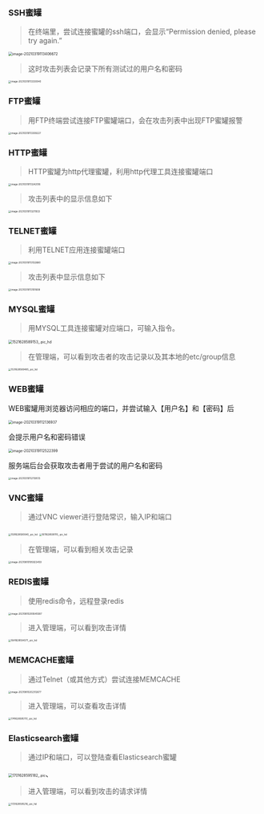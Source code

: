 

### SSH蜜罐

>  在终端里，尝试连接蜜罐的ssh端口，会显示“Permission denied, please try again.”

<img src="https://hfish.cn-bj.ufileos.com/images/image-20210319113406672.png" alt="image-20210319113406672" style="zoom: 50%;" />

> 这时攻击列表会记录下所有测试过的用户名和密码

<img src="https://hfish.cn-bj.ufileos.com/images/image-20210319113330040.png" alt="image-20210319113330040" style="zoom: 33%;" />



### FTP蜜罐

> 用FTP终端尝试连接FTP蜜罐端口，会在攻击列表中出现FTP蜜罐报警

<img src="https://hfish.cn-bj.ufileos.com/images/image-20210319113309227.png" alt="image-20210319113309227" style="zoom: 33%;" />



### HTTP蜜罐

> HTTP蜜罐为http代理蜜罐，利用http代理工具连接蜜罐端口

<img src="https://hfish.cn-bj.ufileos.com/images/image-20210319113242516.png" alt="image-20210319113242516" style="zoom: 33%;" />

> 攻击列表中的显示信息如下

<img src="https://hfish.cn-bj.ufileos.com/images/image-20210319113211933.png" alt="image-20210319113211933" style="zoom: 33%;" />



### TELNET蜜罐

> 利用TELNET应用连接蜜罐端口

<img src="https://hfish.cn-bj.ufileos.com/images/image-20210319113132880.png" alt="image-20210319113132880" style="zoom: 33%;" />

> 攻击列表中显示信息如下

<img src="https://hfish.cn-bj.ufileos.com/images/image-20210319113101608.png" alt="image-20210319113101608" style="zoom: 33%;" />



### MYSQL蜜罐

> 用MYSQL工具连接蜜罐对应端口，可输入指令。

<img src="http://img.threatbook.cn/hfish/1521628589153_.pic_hd.jpg" alt="1521628589153_.pic_hd" style="zoom:50%;" />



> 在管理端，可以看到攻击者的攻击记录以及其本地的etc/group信息

<img src="http://img.threatbook.cn/hfish/1531628589485_.pic_hd.jpg" alt="1531628589485_.pic_hd" style="zoom: 33%;" />



### WEB蜜罐

WEB蜜罐用浏览器访问相应的端口，并尝试输入【用户名】和【密码】后

<img src="https://hfish.cn-bj.ufileos.com/images/image-20210319112136937.png" alt="image-20210319112136937" style="zoom:50%;" />

会提示用户名和密码错误

<img src="https://hfish.cn-bj.ufileos.com/images/image-20210319112522399.png" alt="image-20210319112522399" style="zoom:50%;" />



服务端后台会获取攻击者用于尝试的用户名和密码

<img src="https://hfish.cn-bj.ufileos.com/images/image-20210319112739513.png" alt="image-20210319112739513" style="zoom: 33%;" />



### VNC蜜罐

> 通过VNC viewer进行登陆常识，输入IP和端口

<img src="http://img.threatbook.cn/hfish/1591628590040_.pic_hd.jpg" alt="1591628590040_.pic_hd" style="zoom: 33%;" />

<img src="http://img.threatbook.cn/hfish/1611628590115_.pic_hd.jpg" alt="1611628590115_.pic_hd" style="zoom:33%;" />



> 在管理端，可以看到相关攻击记录

<img src="http://img.threatbook.cn/hfish/image-20210810195923459.png" alt="image-20210810195923459" style="zoom:33%;" />



### REDIS蜜罐

> 使用redis命令，远程登录redis

<img src="http://img.threatbook.cn/hfish/image-20210810200645587.png" alt="image-20210810200645587" style="zoom: 33%;" />

> 进入管理端，可以看到攻击详情

<img src="http://img.threatbook.cn/hfish/1641628594371_.pic_hd.jpg" alt="1641628594371_.pic_hd" style="zoom: 33%;">



### MEMCACHE蜜罐

> 通过Telnet（或其他方式）尝试连接MEMCACHE

<img src="http://img.threatbook.cn/hfish/image-20210810202312677.png" alt="image-20210810202312677" style="zoom: 33%;" />

> 进入管理端，可以查看攻击详情

<img src="http://img.threatbook.cn/hfish/1741628595751_.pic_hd.jpg" alt="1741628595751_.pic_hd" style="zoom: 33%;" />





### Elasticsearch蜜罐

> 通过IP和端口，可以登陆查看Elasticsearch蜜罐

<img src="http://img.threatbook.cn/hfish/1701628595182_.pic.jpg" alt="1701628595182_.pic" style="zoom:50%;" />、



> 进入管理端，可以看到攻击的请求详情

<img src="http://img.threatbook.cn/hfish/1721628595216_.pic_hd.jpg" alt="1721628595216_.pic_hd" style="zoom: 33%;" />



